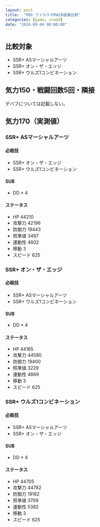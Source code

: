 ```yaml
---
layout: post
title:  "M9D ファルケのMAIN装備比較"
categories: [game, srwdd]
date: "2024-09-04 00:00:00"
---
```


## 比較対象

- SSR+ ASマーシャルアーツ
- SSR+ オン・ザ・エッジ
- SSR+ ウルズ1コンビネーション

## 気力150・戦闘回数5回・隣接

デバフについては記載しない。

<canvas id="chart-1" style="background-color: #fff"></canvas>

<script src="https://cdn.jsdelivr.net/npm/chart.js"></script>
<script>
    // chart
    const ctx1 = document.getElementById('chart-1');
    new Chart(ctx1, {
        type: 'radar',
        data: {
            labels: ["HP", "攻撃力", "防御力", "照準値", "運動性", "射程", "与ダメージ"],
            datasets: [
                {
                    label: "ASマーシャルアーツ",
                    data: [
                        0,
                        28.5 + 13,
                        0,
                        26,
                        28.5 + 13,
                        0,
                        0
                    ]
                },
                {
                    label: "オン・ザ・エッジ",
                    data: [
                        0,
                        24.5 + 24,
                        0,
                        24,
                        24.5 + 24,
                        0,
                        0
                    ]
                },
                {
                    label: "ウルズ1コンビネーション",
                    data: [
                        0,
                        17.5,
                        0,
                        22.5 + 36,
                        22.5 + 36,
                        1,
                        35
                    ]
                }
            ]
        }
    });
</script>


## 気力170（実測値）

### SSR+ ASマーシャルアーツ
#### 必殺技
- SSR+ オン・ザ・エッジ
- SSR+ ウルズ1コンビネーション
#### SUB
- DD × 4
#### ステータス
- HP 44210
- 攻撃力 42196
- 防御力 19443
- 照準値 3487
- 運動性 4602
- 移動 3
- スピード 625

### SSR+ オン・ザ・エッジ
#### 必殺技
- SSR+ ASマーシャルアーツ
- SSR+ ウルズ1コンビネーション
#### SUB
- DD × 4
#### ステータス
- HP 44165
- 攻撃力 44580
- 防御力 19400
- 照準値 3229
- 運動性 4869
- 移動 3
- スピード 625

### SSR+ ウルズ1コンビネーション
#### 必殺技
- SSR+ ASマーシャルアーツ
- SSR+ オン・ザ・エッジ
#### SUB
- DD × 4
#### ステータス
- HP 44705
- 攻撃力 44782
- 防御力 19182
- 照準値 3709
- 運動性 5382
- 移動 3
- スピード 625

<canvas id="chart-2" style="background-color: #fff"></canvas>

<script>
    // chart
    const ctx2 = document.getElementById('chart-2');
    new Chart(ctx2, {
        type: 'radar',
        data: {
            labels: ["HP", "攻撃力", "防御力", "照準値", "運動性"],
            datasets: [
                {
                    label: "ASマーシャルアーツ",
                    data: [
                        44210 / 10,
                        42196 / 10,
                        19443 / 10,
                        3487,
                        4602
                    ]
                },
                {
                    label: "オン・ザ・エッジ",
                    data: [
                        44165 / 10,
                        44580 / 10,
                        19400 / 10,
                        3229,
                        4869
                    ]
                },
                {
                    label: "ウルズ1コンビネーション",
                    data: [
                        44705 / 10,
                        44782 / 10,
                        19182 / 10,
                        3709,
                        5382
                    ]
                }
            ]
        }
    });
</script>
